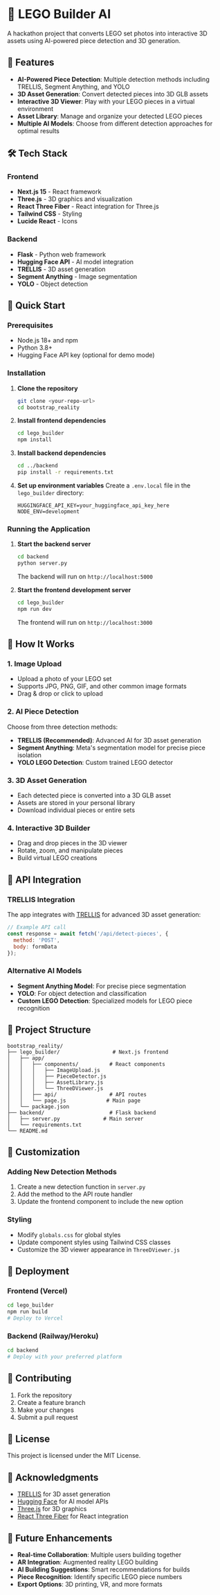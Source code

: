 # 🧱 LEGO Builder AI

A hackathon project that converts LEGO set photos into interactive 3D assets using AI-powered piece detection and 3D generation.

## 🚀 Features

- **AI-Powered Piece Detection**: Multiple detection methods including TRELLIS, Segment Anything, and YOLO
- **3D Asset Generation**: Convert detected pieces into 3D GLB assets
- **Interactive 3D Viewer**: Play with your LEGO pieces in a virtual environment
- **Asset Library**: Manage and organize your detected LEGO pieces
- **Multiple AI Models**: Choose from different detection approaches for optimal results

## 🛠️ Tech Stack

### Frontend
- **Next.js 15** - React framework
- **Three.js** - 3D graphics and visualization
- **React Three Fiber** - React integration for Three.js
- **Tailwind CSS** - Styling
- **Lucide React** - Icons

### Backend
- **Flask** - Python web framework
- **Hugging Face API** - AI model integration
- **TRELLIS** - 3D asset generation
- **Segment Anything** - Image segmentation
- **YOLO** - Object detection

## 🚀 Quick Start

### Prerequisites
- Node.js 18+ and npm
- Python 3.8+
- Hugging Face API key (optional for demo mode)

### Installation

1. **Clone the repository**
   ```bash
   git clone <your-repo-url>
   cd bootstrap_reality
   ```

2. **Install frontend dependencies**
   ```bash
   cd lego_builder
   npm install
   ```

3. **Install backend dependencies**
   ```bash
   cd ../backend
   pip install -r requirements.txt
   ```

4. **Set up environment variables**
   Create a `.env.local` file in the `lego_builder` directory:
   ```env
   HUGGINGFACE_API_KEY=your_huggingface_api_key_here
   NODE_ENV=development
   ```

### Running the Application

1. **Start the backend server**
   ```bash
   cd backend
   python server.py
   ```
   The backend will run on `http://localhost:5000`

2. **Start the frontend development server**
   ```bash
   cd lego_builder
   npm run dev
   ```
   The frontend will run on `http://localhost:3000`

## 🎯 How It Works

### 1. Image Upload
- Upload a photo of your LEGO set
- Supports JPG, PNG, GIF, and other common image formats
- Drag & drop or click to upload

### 2. AI Piece Detection
Choose from three detection methods:

- **TRELLIS (Recommended)**: Advanced AI for 3D asset generation
- **Segment Anything**: Meta's segmentation model for precise piece isolation
- **YOLO LEGO Detection**: Custom trained LEGO detector

### 3. 3D Asset Generation
- Each detected piece is converted into a 3D GLB asset
- Assets are stored in your personal library
- Download individual pieces or entire sets

### 4. Interactive 3D Builder
- Drag and drop pieces in the 3D viewer
- Rotate, zoom, and manipulate pieces
- Build virtual LEGO creations

## 🔧 API Integration

### TRELLIS Integration
The app integrates with [TRELLIS](https://huggingface.co/spaces/trellis-community/TRELLIS) for advanced 3D asset generation:

```javascript
// Example API call
const response = await fetch('/api/detect-pieces', {
  method: 'POST',
  body: formData
});
```

### Alternative AI Models
- **Segment Anything Model**: For precise piece segmentation
- **YOLO**: For object detection and classification
- **Custom LEGO Detection**: Specialized models for LEGO piece recognition

## 📁 Project Structure

```
bootstrap_reality/
├── lego_builder/                 # Next.js frontend
│   ├── app/
│   │   ├── components/          # React components
│   │   │   ├── ImageUpload.js
│   │   │   ├── PieceDetector.js
│   │   │   ├── AssetLibrary.js
│   │   │   └── ThreeDViewer.js
│   │   ├── api/                 # API routes
│   │   └── page.js             # Main page
│   └── package.json
├── backend/                     # Flask backend
│   ├── server.py              # Main server
│   └── requirements.txt
└── README.md
```

## 🎨 Customization

### Adding New Detection Methods
1. Create a new detection function in `server.py`
2. Add the method to the API route handler
3. Update the frontend component to include the new option

### Styling
- Modify `globals.css` for global styles
- Update component styles using Tailwind CSS classes
- Customize the 3D viewer appearance in `ThreeDViewer.js`

## 🚀 Deployment

### Frontend (Vercel)
```bash
cd lego_builder
npm run build
# Deploy to Vercel
```

### Backend (Railway/Heroku)
```bash
cd backend
# Deploy with your preferred platform
```

## 🤝 Contributing

1. Fork the repository
2. Create a feature branch
3. Make your changes
4. Submit a pull request

## 📄 License

This project is licensed under the MIT License.

## 🙏 Acknowledgments

- [TRELLIS](https://huggingface.co/spaces/trellis-community/TRELLIS) for 3D asset generation
- [Hugging Face](https://huggingface.co/) for AI model APIs
- [Three.js](https://threejs.org/) for 3D graphics
- [React Three Fiber](https://docs.pmnd.rs/react-three-fiber) for React integration

## 🔮 Future Enhancements

- **Real-time Collaboration**: Multiple users building together
- **AR Integration**: Augmented reality LEGO building
- **AI Building Suggestions**: Smart recommendations for builds
- **Piece Recognition**: Identify specific LEGO piece numbers
- **Export Options**: 3D printing, VR, and more formats
